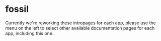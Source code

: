 # fossil

Currently we're reworking these intropages for each app, please use the menu on the left to select other available documentation pages for each app, including this one.
